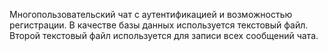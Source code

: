 Многопользовательский чат с аутентификацией и возможностью регистрации. В качестве базы данных используется текстовый файл. Второй текстовый файл используется для записи всех сообщений чата.
